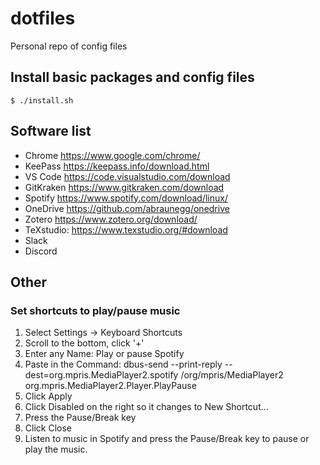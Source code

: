 # dotfiles

Personal repo of config files

## Install basic packages and config files

```shell
$ ./install.sh
```

## Software list

* Chrome https://www.google.com/chrome/
* KeePass https://keepass.info/download.html
* VS Code https://code.visualstudio.com/download
* GitKraken https://www.gitkraken.com/download
* Spotify https://www.spotify.com/download/linux/
* OneDrive https://github.com/abraunegg/onedrive
* Zotero https://www.zotero.org/download/
* TeXstudio: https://www.texstudio.org/#download
* Slack
* Discord

## Other

### Set shortcuts to play/pause music

1. Select Settings -> Keyboard Shortcuts
1. Scroll to the bottom, click '+'
1. Enter any Name: Play or pause Spotify
1. Paste in the Command: dbus-send --print-reply --dest=org.mpris.MediaPlayer2.spotify /org/mpris/MediaPlayer2 org.mpris.MediaPlayer2.Player.PlayPause
1. Click Apply
1. Click Disabled on the right so it changes to New Shortcut...
1. Press the Pause/Break key
1. Click Close
1. Listen to music in Spotify and press the Pause/Break key to pause or play the music.
